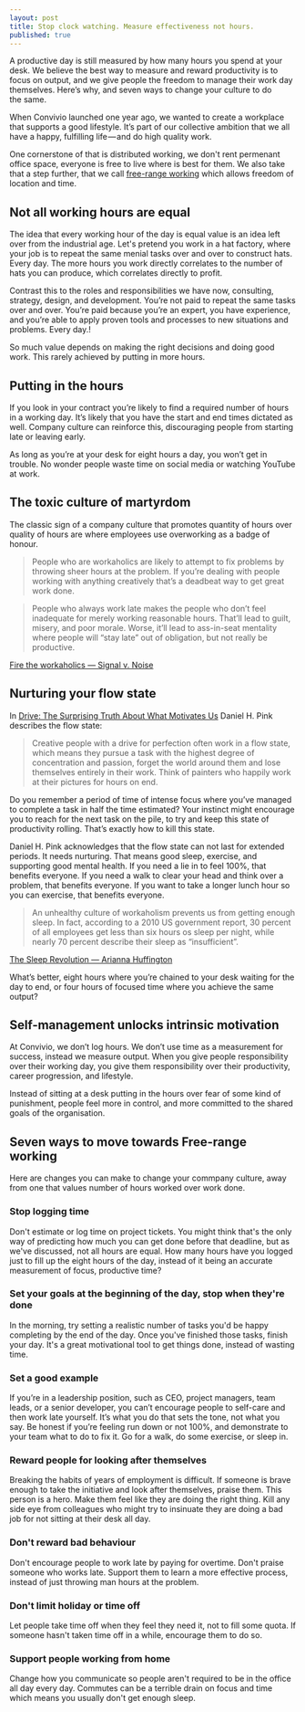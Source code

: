 ```yaml
---
layout: post
title: Stop clock watching. Measure effectiveness not hours.
published: true
---
```


<p class="intro">A productive day is still measured by how many hours you spend at your desk. We believe the best way to measure and reward productivity is to focus on output, and we give people the freedom to manage their work day themselves. Here’s why, and seven ways to change your culture to do the same.</p>

When Convivio launched one year ago, we wanted to create a workplace that supports a good lifestyle. It’s part of our collective ambition that we all have a happy, fulfilling life — and do high quality work.

One cornerstone of that is distributed working, we don't rent permenant office space, everyone is free to live where is best for them. We also take that a step further, that we call [free-range working](https://blog.weareconvivio.com/free-range-working-an-introduction-27eb178db97c) which allows freedom of location and time.

## Not all working hours are equal

The idea that every working hour of the day is equal value is an idea left over from the industrial age. Let's pretend you work in a hat factory, where your job is to repeat the same menial tasks over and over to construct hats. Every day. The more hours you work directly correlates to the number of hats you can produce, which correlates directly to profit.

Contrast this to the roles and responsibilities we have now, consulting, strategy, design, and development. You’re not paid to repeat the same tasks over and over. You’re paid because you’re an expert, you have experience, and you’re able to apply proven tools and processes to new situations and problems. Every day.!

So much value depends on making the right decisions and doing good work. This rarely achieved by putting in more hours.

## Putting in the hours

If you look in your contract you’re likely to find a required number of hours in a working day. It’s likely that you have the start and end times dictated as well. Company culture can reinforce this, discouraging people from starting late or leaving early.

As long as you’re at your desk for eight hours a day, you won’t get in trouble. No wonder people waste time on social media or watching YouTube at work.

## The toxic culture of martyrdom

The classic sign of a company culture that promotes quantity of hours over quality of hours are where employees use overworking as a badge of honour. 

> People who are workaholics are likely to attempt to fix problems by throwing sheer hours at the problem. If you’re dealing with people working with anything creatively that’s a deadbeat way to get great work done.

> People who always work late makes the people who don’t feel inadequate for merely working reasonable hours. That’ll lead to guilt, misery, and poor morale. Worse, it’ll lead to ass-in-seat mentality where people will “stay late” out of obligation, but not really be productive.

[Fire the workaholics — Signal v. Noise](https://signalvnoise.com/posts/902-fire-the-workaholics)

## Nurturing your flow state

In [Drive: The Surprising Truth About What Motivates Us](https://books.google.co.uk/books/about/Drive.html?id=A-agLi2ldB4C&redir_esc=y) Daniel H. Pink describes the flow state:

> Creative people with a drive for perfection often work in a flow state, which means they pursue a task with the highest degree of concentration and passion, forget the world around them and lose themselves entirely in their work. Think of painters who happily work at their pictures for hours on end.

Do you remember a period of time of intense focus where you’ve managed to complete a task in half the time estimated? Your instinct might encourage you to reach for the next task on the pile, to try and keep this state of productivity rolling. That’s exactly how to kill this state.

Daniel H. Pink acknowledges that the flow state can not last for extended periods. It needs nurturing. That means good sleep, exercise, and supporting good mental health. If you need a lie in to feel 100%, that benefits everyone. If you need a walk to clear your head and think over a problem, that benefits everyone. If you want to take a longer lunch hour so you can exercise, that benefits everyone.

> An unhealthy culture of workaholism prevents us from getting enough sleep. In fact, according to a 2010 US government report, 30 percent of all employees get less than six hours os sleep per night, while nearly 70 percent describe their sleep as “insufficient”.

[The Sleep Revolution — Arianna Huffington](http://ariannahuffington.com/books/the-sleep-revolution-tr/the-sleep-revolution-hc)

What’s better, eight hours where you’re chained to your desk waiting for the day to end, or four hours of focused time where you achieve the same output?

## Self-management unlocks intrinsic motivation

At Convivio, we don’t log hours. We don’t use time as a measurement for success, instead we measure output. When you give people responsibility over their working day, you give them responsibility over their productivity, career progression, and lifestyle.

Instead of sitting at a desk putting in the hours over fear of some kind of punishment, people feel more in control, and more committed to the shared goals of the organisation.

## Seven ways to move towards Free-range working

Here are changes you can make to change your commpany culture, away from one that values number of hours worked over work done.

### Stop logging time

Don't estimate or log time on project tickets. You might think that's the only way of predicting how much you can get done before that deadline, but as we've discussed, not all hours are equal. How many hours have you logged just to fill up the eight hours of the day, instead of it being an accurate measurement of focus, productive time?

### Set your goals at the beginning of the day, stop when they're done

In the morning, try setting a realistic number of tasks you'd be happy completing by the end of the day. Once you've finished those tasks, finish your day. It's a great motivational tool to get things done, instead of wasting time.

### Set a good example

If you’re in a leadership position, such as CEO, project managers, team leads, or a senior developer, you can’t encourage people to self-care and then work late yourself. It’s what you do that sets the tone, not what you say. Be honest if you’re feeling run down or not 100%, and demonstrate to your team what to do to fix it. Go for a walk, do some exercise, or sleep in.

### Reward people for looking after themselves

Breaking the habits of years of employment is difficult. If someone is brave enough to take the initiative and look after themselves, praise them. This person is a hero. Make them feel like they are doing the right thing. Kill any side eye from colleagues who might try to insinuate they are doing a bad job for not sitting at their desk all day.

### Don't reward bad behaviour

Don't encourage people to work late by paying for overtime. Don't praise someone who works late. Support them to learn a more effective process, instead of just throwing man hours at the problem.

### Don't limit holiday or time off

Let people take time off when they feel they need it, not to fill some quota. If someone hasn't taken time off in a while, encourage them to do so.

### Support people working from home

Change how you communicate so people aren't required to be in the office all day every day. Commutes can be a terrible drain on focus and time which means you usually don't get enough sleep.
